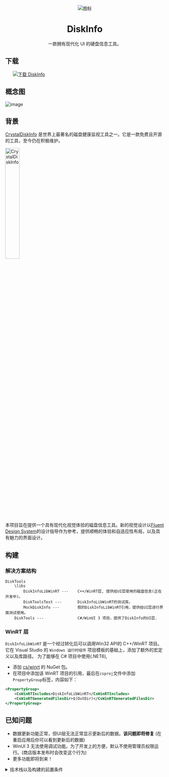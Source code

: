 <p align="center">
    <img alt="图标" src="https://user-images.githubusercontent.com/6630660/207081052-89642cf8-6a84-456d-9c96-e2db354ff3d6.png" align="center"/>
    <h1 align="center"> DiskInfo </h1>
    <p align="center">
        一款拥有现代化 UI 的硬盘信息工具。
    </p>
</p>

## 下载
<a style="margin-left:24px" href="https://www.microsoft.com/store/productId/9PLQ8DP73ZDF">
    <picture>
        <source media="(prefers-color-scheme: dark)" srcset="https://get.microsoft.com/images/zh-cn%20light.svg" />
        <source media="(prefers-color-scheme: light)" srcset="https://get.microsoft.com/images/zh-cn%20dark.svg" />
        <img style="vertical-align:middle" src="https://get.microsoft.com/images/zh-cn%20dark.svg" alt="下载 DiskInfo" />
    </picture>
</a>
 

## 概念图
![image](https://user-images.githubusercontent.com/6630660/212543495-ffba1279-bf86-4f4e-8568-8b8941edcfed.png)

## 背景
[CrystalDiskInfo](https://github.com/hiyohiyo/CrystalDiskInfo) 是世界上最著名的磁盘健康监视工具之一。它是一款免费且开源的工具，至今仍在积极维护。

<img alt="CrystalDiskInfo" src="https://user-images.githubusercontent.com/6630660/212543605-d8d80feb-b7d1-4d63-b528-0e98b1cff968.png" style="width:30%" />

本项目旨在提供一个具有现代化视觉体验的磁盘信息工具。新的视觉设计以[Fluent Design System](https://www.microsoft.com/design/fluent/)的设计指导作为参考，提供顺畅的体验和自适应性布局，以及具有魅力的界面设计。

## 构建
### 解决方案结构
```
DiskTools
    \libs
        DiskInfoLibWinRT ---    C++/WinRT层, 提供给UI层使用的磁盘信息(正在开发中)。
        DiskToolsTest ---       DiskInfoLibWinRT的测试库。
        MockDiskInfo ---        假的DiskInfoLibWinRT引用，提供给UI层进行界面测试使用。
    DiskTools ---               C#/WinUI 3 项目，提供了DiskInfo的UI层.
```
### WinRT 层
`DiskInfoLibWinRT` 是一个经过转化后可以调用Win32 API的 C++/WinRT 项目。
它在 Visual Studio 的 `Windows 运行时组件` 项目模板的基础上，添加了额外的宏定义以及库路径。
为了能够在 C# 项目中使用(.NET6),
- 添加 [cs/winrt](https://github.com/microsoft/cswinrt) 的 NuGet 包。
- 在项目中添加该 WinRT 项目的引用，最后在`csproj`文件中添加`PropertyGroup`标签，内容如下：
```xml
<PropertyGroup>
    <CsWinRTIncludes>DiskInfoLibWinRT</CsWinRTIncludes>
    <CsWinRTGeneratedFilesDir>$(OutDir)</CsWinRTGeneratedFilesDir>
</PropertyGroup>
```


## 已知问题
- 数据更新功能正常，但UI层无法正常显示更新后的数据。**该问题即将修复** (在重启应用后你可以看到更新后的数据)
- WinUI 3 无法使用调试功能。为了开发上的方便，默认不使用管理员权限运行。(商店版本发布时会改变这个行为)
- 更多功能即将到来！

<details>
    <summary>技术栈以及构建的前置条件</summary>

## 技术栈

### 文档

- [WinUI 3](https://learn.microsoft.com/en-us/windows/apps/winui/winui3/)

- [Windows Runtime](https://learn.microsoft.com/en-us/windows/uwp/cpp-and-winrt-apis/intro-to-using-cpp-with-winrt)

- [Windows App SDK](https://learn.microsoft.com/zh-tw/windows/apps/windows-app-sdk/)

### 开发环境

- Visual Studio 2022

- 使用 C++ 的桌面开发

- 通用 Windows 平台开发

- .NET 桌面开发

- Windows SDK 22621

- 适用于最新v143 生成工具的 C++ ATL(x86 和 x64)

- 适用于最新v143 生成工具的 C++ MFC(x86 和 x64)

### XAML 控件库

- [WinUI 3](https://learn.microsoft.com/en-us/windows/apps/winui/winui3)

- [Windows Community Toolkit](https://github.com/CommunityToolkit/WindowsCommunityToolkit)

- [Syncfusion WinUI Controls](https://www.syncfusion.com/winui-controls)
</details>
